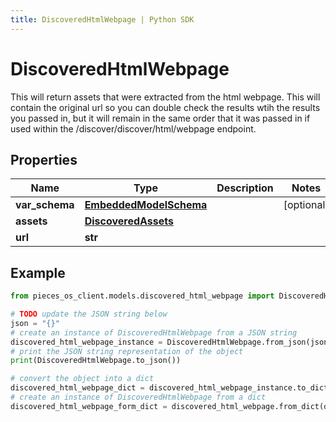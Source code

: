 ```yaml
---
title: DiscoveredHtmlWebpage | Python SDK
---
```


# DiscoveredHtmlWebpage

This will return assets that were extracted from the html webpage. This will contain the original url so you can double check the results wtih the results you passed in, but it will remain in the same order that it was passed in if used within the /discover/discover/html/webpage endpoint.

## Properties

Name | Type | Description | Notes
------------ | ------------- | ------------- | -------------
**var_schema** | [**EmbeddedModelSchema**](EmbeddedModelSchema) |  | [optional] 
**assets** | [**DiscoveredAssets**](DiscoveredAssets) |  | 
**url** | **str** |  | 

## Example

```python
from pieces_os_client.models.discovered_html_webpage import DiscoveredHtmlWebpage

# TODO update the JSON string below
json = "{}"
# create an instance of DiscoveredHtmlWebpage from a JSON string
discovered_html_webpage_instance = DiscoveredHtmlWebpage.from_json(json)
# print the JSON string representation of the object
print(DiscoveredHtmlWebpage.to_json())

# convert the object into a dict
discovered_html_webpage_dict = discovered_html_webpage_instance.to_dict()
# create an instance of DiscoveredHtmlWebpage from a dict
discovered_html_webpage_form_dict = discovered_html_webpage.from_dict(discovered_html_webpage_dict)
```


